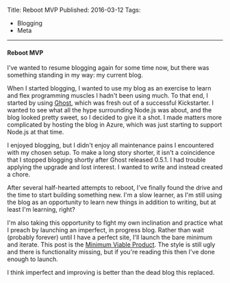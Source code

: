 Title: Reboot MVP
Published: 2016-03-12
Tags: 
 - Blogging
 - Meta
---
#### Reboot MVP

I've wanted to resume blogging again for some time now, but there was something standing in my way: my current blog.

When I started blogging, I wanted to use my blog as an exercise to learn and flex programming muscles I hadn't been using much. To that end, I started by using [Ghost](https://ghost.org/), which was fresh out of a successful Kickstarter. I wanted to see what all the hype surrounding Node.js was about, and the blog looked pretty sweet, so I decided to give it a shot. I made matters more complicated by hosting the blog in Azure, which was just starting to support Node.js at that time.

I enjoyed blogging, but I didn't enjoy all maintenance pains I encountered with my chosen setup. To make a long story shorter, it isn't a coincidence that I stopped blogging shortly after Ghost released 0.5.1. I had trouble applying the upgrade and lost interest. I wanted to write and instead created a chore.

After several half-hearted attempts to reboot, I've finally found the drive and the time to start building something new. I'm a slow learner, as I'm still using the blog as an opportunity to learn new things in addition to writing, but at least I'm learning, right?

I'm also taking this opportunity to fight my own inclination and practice what I preach by launching an imperfect, in progress blog. Rather than wait (probably forever) until I have a perfect site, I'll launch the bare minimum and iterate.  This post is the [Minimum Viable Product](https://en.wikipedia.org/wiki/Minimum_viable_product). The style is still ugly and there is functionality missing, but if you're reading this then I've done enough to launch.

I think imperfect and improving is better than the dead blog this replaced.